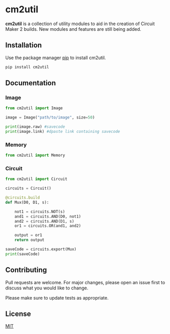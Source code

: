# cm2util

**cm2util** is a collection of utility modules to aid in the creation of Circuit Maker 2 builds. New modules and features are still being added.

## Installation

Use the package manager [pip](https://pip.pypa.io/en/stable/) to install cm2util.

```bash
pip install cm2util
```

## Documentation

### Image

```python
from cm2util import Image

image = Image("path/to/image", size=50)

print(image.raw) #savecode
print(image.link) #dpaste link containing savecode
```

### Memory

```python
from cm2util import Memory
```

### Circuit

```python
from cm2util import Circuit

circuits = Circuit()

@circuits.build
def Mux(D0, D1, s):

    not1 = circuits.NOT(s)
    and1 = circuits.AND(D0, not1)
    and2 = circuits.AND(D1, s)
    or1 = circuits.OR(and1, and2)

    output = or1
    return output

saveCode = circuits.export(Mux)
print(saveCode)
```

## Contributing

Pull requests are welcome. For major changes, please open an issue first
to discuss what you would like to change.

Please make sure to update tests as appropriate.

## License

[MIT](https://choosealicense.com/licenses/mit/)